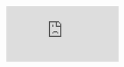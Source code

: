 <embed src="https://github.com/BesayMontesdeoca/DataMiningR/blob/master/RegresionLineal_Clasificacion/memoria.pdf">
</embed>

